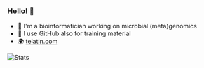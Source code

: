 ### Hello! 👋
 - :dna:    I'm a bioinformatician working on microbial (meta)genomics
 - :book:   I use GitHub also for training material
 - :earth_africa:   [telatin.com](https://telatin.github.io)

![Stats](https://github-readme-stats.vercel.app/api?username=telatin&count_private=true&show_icons=true)

<!--
**telatin/telatin** is a ✨ _special_ ✨ repository because its `README.md` (this file) appears on your GitHub profile.

Here are some ideas to get you started:

- 🔭 I’m currently working on ...
- 🌱 I’m currently learning ...
- 👯 I’m looking to collaborate on ...
- 🤔 I’m looking for help with ...
- 💬 Ask me about ...
- 📫 How to reach me: ...
- 😄 Pronouns: ...
- ⚡ Fun fact: ...
-->
